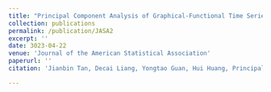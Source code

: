```yaml
---
title: "Principal Component Analysis of Graphical-Functional Time Series"
collection: publications
permalink: /publication/JASA2
excerpt: ''
date: 3023-04-22
venue: 'Journal of the American Statistical Association'
paperurl: ''
citation: 'Jianbin Tan, Decai Liang, Yongtao Guan, Hui Huang, Principal Component Analysis of Graphical-Functional Time Series, Journal of the American Statistical Association, under revision'

---
```

